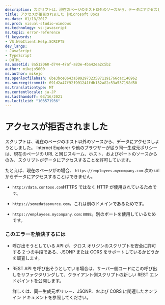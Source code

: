 ```yaml
---
description: スクリプトは、現在のページのホスト以外のソースから、データにアクセスしようとしました。
title: アクセスが拒否されました |Microsoft Docs
ms.date: 01/18/2017
ms.prod: visual-studio-windows
ms.technology: vs-javascript
ms.topic: error-reference
f1_keywords:
- VS.WebClient.Help.SCRIPT5
dev_langs:
- JavaScript
- TypeScript
- DHTML
ms.assetid: 8a512060-d744-47af-a83e-4ba42ea2c5b2
author: mikejo5000
ms.author: mikejo
ms.openlocfilehash: 6be3bce0643a5892973235871191766cac140962
ms.sourcegitcommit: 691d2a47f92f991241fdb132a82c53a537198d50
ms.translationtype: MT
ms.contentlocale: ja-JP
ms.lasthandoff: 03/16/2021
ms.locfileid: "103571936"
---
```

# <a name="access-is-denied"></a>アクセスが拒否されました
スクリプトは、現在のページのホスト以外のソースから、データにアクセスしようとしました。 Internet Explorer や他のブラウザーが従う同一生成元ポリシーは、現在のページの URL と同じスキーム、ホスト、およびポートのソースからのみ、スクリプトがデータにアクセスすることを許可しています。  
  
 たとえば、現在のページがの場合、 `https://employees.mycompany.com` 次の url からデータにアクセスすることはできません。  
  
- `http://data.contoso.com`HTTPS ではなく HTTP が使用されているためです。  
  
- `https://somedatasource.com`。これは別のドメインであるためです。  
  
- `https://employees.mycompany.com:8888`。別のポートを使用しているためです。  
  
### <a name="to-correct-this-error"></a>このエラーを解決するには  
  
- 呼び出そうとしている API が、クロス オリジンのスクリプトを安全に許可する 2 つの手段である、JSONP または CORS をサポートしているかどうかを調査します。  
  
- REST API を呼び出そうとしている場合は、サーバー側コードにこの呼び出しをリファクタリングして、クライアント側スクリプトの新しい REST エンドポイントを公開します。  
  
     詳しくは、同一生成元ポリシー、JSONP、および CORS に関連したオンライン ドキュメントを参照してください。
